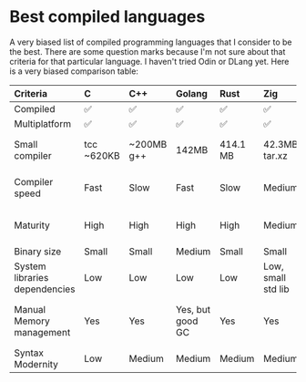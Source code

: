 # Best compiled languages
A very biased list of compiled programming languages that I consider to be the best.
There are some question marks because I'm not sure about that criteria for that particular language. I haven't tried Odin or DLang yet.
Here is a very biased comparison table:

|Criteria|C|C++|Golang|Rust|Zig|Odin|Nim|Crystal|Vlang|Dlang
|:-|:-|:-|:-|:-|:-|:-|:-|:-|:-|:-|
|Compiled|✅|✅|✅|✅|✅|✅|✅|✅|✅|✅|
|Multiplatform|✅|✅|✅|✅|✅|✅|✅|✅|✅|✅|
|Small compiler|tcc \~620KB|\~200MB g++|142MB|414.1 MB|42.3MB tar.xz|44 MB zip|11.4MB tar.xz|\~40MB tar.gz|6.6MB zip (uses tcc)|\~50MB tar.xz|
|Compiler speed|Fast|Slow|Fast|Slow|Medium|???|Medium|???|Fast (uses tcc)|???|
|Maturity|High|High|High|High|Medium|???|High?|High?|Low? Lots of leaks|Medium?|
|Binary size|Small|Small|Medium|Small|Small|???|Medium/Low?|Medium|Medium?|Small?|
|System libraries dependencies|Low|Low|Low|Low|Low, small std lib|???|OpenSSL|OpenSSL|OpenSSL or MbedTLS|Libcurl|
|Manual Memory management|Yes|Yes|Yes, but good GC|Yes|Yes|Yes|Yes, stdlib needs GC|???|Buggy|Yes, stdlib needs GC|
|Syntax Modernity|Low|Medium|Medium|Medium|Medium|High|High|High|Medium|Medium?|
